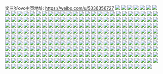 奕三岁ovo主页地址: https://weibo.com/u/5336356727 
![](https://wx4.sinaimg.cn/mw2000/005P8O9Nly1h903zmt3xsj31400u0doa.jpg) 
![](https://wx4.sinaimg.cn/mw2000/005P8O9Nly1h903zpcpw5j30u0140tie.jpg) 
![](https://wx4.sinaimg.cn/mw2000/005P8O9Nly1h903znlr1bj30u01n8gt6.jpg) 
![](https://wx4.sinaimg.cn/mw2000/005P8O9Nly1h903zogjwuj30u0140aj7.jpg) 
![](https://wx4.sinaimg.cn/mw2000/005P8O9Nly1h903zymj3fj30u0140guy.jpg) 
![](https://wx4.sinaimg.cn/mw2000/005P8O9Nly1h903zn3dnej31400u0k07.jpg) 
![](https://wx4.sinaimg.cn/mw2000/005P8O9Nly1h8qz2g6ik2j33344monph.jpg) 
![](https://wx4.sinaimg.cn/mw2000/005P8O9Nly1h8qz2qgbanj34mp3347wq.jpg) 
![](https://wx4.sinaimg.cn/mw2000/005P8O9Nly1h8qz2vnk21j33344moe86.jpg) 
![](https://wx4.sinaimg.cn/mw2000/005P8O9Nly1h8qz2zxqh9j33344mob2d.jpg) 
![](https://wx4.sinaimg.cn/mw2000/005P8O9Nly1h8qz35z3gij34mp334u12.jpg) 
![](https://wx4.sinaimg.cn/mw2000/005P8O9Nly1h8qz2axhyzj33344moqv9.jpg) 
![](https://wx4.sinaimg.cn/mw2000/005P8O9Nly1h8qz3bi4t6j33344mokjq.jpg) 
![](https://wx4.sinaimg.cn/mw2000/005P8O9Nly1h7vftkh361j30u019014h.jpg) 
![](https://wx4.sinaimg.cn/mw2000/005P8O9Nly1h7vftlp2b3j30r214l7du.jpg) 
![](https://wx4.sinaimg.cn/mw2000/005P8O9Nly1h7vftmc8roj30u019049y.jpg) 
![](https://wx4.sinaimg.cn/mw2000/005P8O9Nly1h7vftl60gbj30u0190tl4.jpg) 
![](https://wx4.sinaimg.cn/mw2000/005P8O9Nly1h5p265dk9jj32c03404qt.jpg) 
![](https://wx4.sinaimg.cn/mw2000/005P8O9Nly1h5p25oinyqj32c0340x6s.jpg) 
![](https://wx4.sinaimg.cn/mw2000/005P8O9Nly1h5p25ui4cij32c0340qv6.jpg) 
![](https://wx4.sinaimg.cn/mw2000/005P8O9Nly1h5p25agoraj30wi1lsnct.jpg) 
![](https://wx4.sinaimg.cn/mw2000/005P8O9Nly1h5p25bydy2j30wi1lsdwo.jpg) 
![](https://wx4.sinaimg.cn/mw2000/005P8O9Nly1h5p25hlba0j32c0340u10.jpg) 
![](https://wx4.sinaimg.cn/mw2000/005P8O9Nly1h5p268mp67j32c02c0e82.jpg) 
![](https://wx4.sinaimg.cn/mw2000/005P8O9Nly1h5p260wto5j32c0340x6s.jpg) 
![](https://wx4.sinaimg.cn/mw2000/005P8O9Nly1h4hyp4o7fzj30wi1yc7ju.jpg) 
![](https://wx4.sinaimg.cn/mw2000/005P8O9Nly1h3xad6jswyj32rj2c0b2b.jpg) 
![](https://wx4.sinaimg.cn/mw2000/005P8O9Nly1h3xad0dcqvj30ty16gx6p.jpg) 
![](https://wx4.sinaimg.cn/mw2000/005P8O9Nly1h3xad79j67j30wi1sxk1i.jpg) 
![](https://wx4.sinaimg.cn/mw2000/005P8O9Nly1h3xad83qy1j32gj1o81kx.jpg) 
![](https://wx4.sinaimg.cn/mw2000/005P8O9Nly1h3xadaunj8j333z1z7u0z.jpg) 
![](https://wx4.sinaimg.cn/mw2000/005P8O9Nly1h3xadchipsj33cq2p1e83.jpg) 
![](https://wx4.sinaimg.cn/mw2000/005P8O9Nly1h3x0gbzyh6j30uk5piqv6.jpg) 
![](https://wx4.sinaimg.cn/mw2000/005P8O9Nly1h3x0gddjycj315o334u0x.jpg) 
![](https://wx4.sinaimg.cn/mw2000/005P8O9Nly1h3x0gaeebxj30xc4xs1ky.jpg) 
![](https://wx4.sinaimg.cn/mw2000/005P8O9Nly1h3x0gflm5wj30uk6j0b2c.jpg) 
![](https://wx4.sinaimg.cn/mw2000/005P8O9Nly1h3x0ggthtnj315o335npd.jpg) 
![](https://wx4.sinaimg.cn/mw2000/005P8O9Nly1h3x0gixyk4j30uk7d5b2c.jpg) 
![](https://wx4.sinaimg.cn/mw2000/005P8O9Nly1h3x0gkgrt4j30uk5wb4qq.jpg) 
![](https://wx4.sinaimg.cn/mw2000/005P8O9Nly1h3x0glwuaoj30xc34ye81.jpg) 
![](https://wx4.sinaimg.cn/mw2000/005P8O9Nly1h3x0go3nhcj30uk5krx6q.jpg) 
![](https://wx4.sinaimg.cn/mw2000/005P8O9Nly1h3rp0qaiz4j32c03407wi.jpg) 
![](https://wx4.sinaimg.cn/mw2000/005P8O9Nly1h3rp0ggtcwj32c0340hdu.jpg) 
![](https://wx4.sinaimg.cn/mw2000/005P8O9Nly1h3rp0m2qnlj32c0340x6p.jpg) 
![](https://wx4.sinaimg.cn/mw2000/005P8O9Nly1h3rp0or2qhj32c03401kz.jpg) 
![](https://wx4.sinaimg.cn/mw2000/005P8O9Nly1h3rp0ndquoj32c0340x6q.jpg) 
![](https://wx4.sinaimg.cn/mw2000/005P8O9Nly1h3rp0jwuxgj32652w7u0x.jpg) 
![](https://wx4.sinaimg.cn/mw2000/005P8O9Nly1h3rp0l1rhoj32c0340x6p.jpg) 
![](https://wx4.sinaimg.cn/mw2000/005P8O9Nly1h3rp0iwhotj32c0340kjl.jpg) 
![](https://wx4.sinaimg.cn/mw2000/005P8O9Nly1h3rp0hjplgj32c02c0hdt.jpg) 
![](https://wx4.sinaimg.cn/mw2000/005P8O9Nly1h3pchssyggj323v35s1kz.jpg) 
![](https://wx4.sinaimg.cn/mw2000/005P8O9Nly1h3pcgsyjcfj323u35sx6r.jpg) 
![](https://wx4.sinaimg.cn/mw2000/005P8O9Nly1h3pcgla5ftj323u35shdx.jpg) 
![](https://wx4.sinaimg.cn/mw2000/005P8O9Nly1h3pchl5vwvj323u35s1l2.jpg) 
![](https://wx4.sinaimg.cn/mw2000/005P8O9Nly1h3pci9q0h8j323w35sb2c.jpg) 
![](https://wx4.sinaimg.cn/mw2000/005P8O9Nly1h3pchbf8wmj335s23ue86.jpg) 
![](https://wx4.sinaimg.cn/mw2000/005P8O9Nly1h3pci2tm5gj335s23vx6t.jpg) 
![](https://wx4.sinaimg.cn/mw2000/005P8O9Nly1h3pcgy27ucj323u35sb2b.jpg) 
![](https://wx4.sinaimg.cn/mw2000/005P8O9Nly1h3pch2z5bbj335s23unpe.jpg) 
![](https://wx4.sinaimg.cn/mw2000/005P8O9Nly1h21cg8wpwvj32972vu1ky.jpg) 
![](https://wx4.sinaimg.cn/mw2000/005P8O9Nly1h21cg742pdj30sg16htsi.jpg) 
![](https://wx4.sinaimg.cn/mw2000/005P8O9Nly1h21cgc383fj30sg16ono0.jpg) 
![](https://wx4.sinaimg.cn/mw2000/005P8O9Nly1h21cggnm0mj31jy280npd.jpg) 
![](https://wx4.sinaimg.cn/mw2000/005P8O9Nly1h21cget0eej31bs261hdt.jpg) 
![](https://wx4.sinaimg.cn/mw2000/005P8O9Nly1h21cfxes6uj31j223qu0x.jpg) 
![](https://wx4.sinaimg.cn/mw2000/005P8O9Nly1h21cgcolpkj30sg13yatw.jpg) 
![](https://wx4.sinaimg.cn/mw2000/005P8O9Nly1h21cg5cvizj334033vb2d.jpg) 
![](https://wx4.sinaimg.cn/mw2000/005P8O9Nly1h21cgaqnhdj31vj2ifkjl.jpg) 
![](https://wx4.sinaimg.cn/mw2000/005P8O9Nly1h0vgv8717lj31cu18n1kx.jpg) 
![](https://wx4.sinaimg.cn/mw2000/005P8O9Nly1h0vgv2ln0aj32uv1oex6q.jpg) 
![](https://wx4.sinaimg.cn/mw2000/005P8O9Nly1h0vgvl30p4j32c02c0hdu.jpg) 
![](https://wx4.sinaimg.cn/mw2000/005P8O9Nly1h0vguke7qpj32c02c01ky.jpg) 
![](https://wx4.sinaimg.cn/mw2000/005P8O9Nly1h0vgum7n3gj322r2rp1ky.jpg) 
![](https://wx4.sinaimg.cn/mw2000/005P8O9Nly1h0vguek3dcj32sj22qb2a.jpg) 
![](https://wx4.sinaimg.cn/mw2000/005P8O9Nly1h0vguigu24j32c02c34qq.jpg) 
![](https://wx4.sinaimg.cn/mw2000/005P8O9Nly1h0vgupzzufj313b13b4cr.jpg) 
![](https://wx4.sinaimg.cn/mw2000/005P8O9Nly1h0vgur7032j32c02c0npd.jpg) 
![](https://wx4.sinaimg.cn/mw2000/005P8O9Nly1h0vgvmji4rj328o28ohdt.jpg) 
![](https://wx4.sinaimg.cn/mw2000/005P8O9Nly1h0vgvsptwej32uv1w3b2b.jpg) 
![](https://wx4.sinaimg.cn/mw2000/005P8O9Nly1h0vgup7a8sj30sg12u4dc.jpg) 
![](https://wx4.sinaimg.cn/mw2000/005P8O9Nly1h0vgvo1r1sj32c02c0u0x.jpg) 
![](https://wx4.sinaimg.cn/mw2000/005P8O9Nly1h0vgvpqf3ij32c02c0npd.jpg) 
![](https://wx4.sinaimg.cn/mw2000/005P8O9Nly1h0vgug629ij315o3dfx0i.jpg) 
![](https://wx4.sinaimg.cn/mw2000/005P8O9Nly1gyzeyf9rf9j32c0340u0z.jpg) 
![](https://wx4.sinaimg.cn/mw2000/005P8O9Nly1gyzeyskqekj32bz2y0x6q.jpg) 
![](https://wx4.sinaimg.cn/mw2000/005P8O9Nly1gyxcvtmc5rj32c0340x6r.jpg) 
![](https://wx4.sinaimg.cn/mw2000/005P8O9Nly1gyxctj2n94j32c0340npf.jpg) 
![](https://wx4.sinaimg.cn/mw2000/005P8O9Nly1gyxcues08oj32c0340qv7.jpg) 
![](https://wx4.sinaimg.cn/mw2000/005P8O9Nly1gyxcurgkxwj32c033zkjn.jpg) 
![](https://wx4.sinaimg.cn/mw2000/005P8O9Nly1gyxcvqihqjj32be35sb2b.jpg) 
![](https://wx4.sinaimg.cn/mw2000/005P8O9Nly1gyxcvuyq7wj31om2c0qv5.jpg) 
![](https://wx4.sinaimg.cn/mw2000/005P8O9Nly1gyxcvxyw4oj329p30y4qr.jpg) 
![](https://wx4.sinaimg.cn/mw2000/005P8O9Nly1gyxcw18c5bj329v3154qr.jpg) 
![](https://wx4.sinaimg.cn/mw2000/005P8O9Nly1gyxcw4qpnyj325b2v3u0y.jpg) 
![](https://wx4.sinaimg.cn/mw2000/005P8O9Nly1gtvmtovdzhj60uk53g1ky02.jpg) 
![](https://wx4.sinaimg.cn/mw2000/005P8O9Nly1gtvmtb4bsjj60uk7cu7wk02.jpg) 
![](https://wx4.sinaimg.cn/mw2000/005P8O9Nly1gtvmt7jw4cj60uk5sukjm02.jpg) 
![](https://wx4.sinaimg.cn/mw2000/005P8O9Nly1gtvmt564coj60uk6xknpg02.jpg) 
![](https://wx4.sinaimg.cn/mw2000/005P8O9Nly1gtvmts006cj60uk5ize8202.jpg) 
![](https://wx4.sinaimg.cn/mw2000/005P8O9Nly1gtvmt94aqxj60uk5djhdu02.jpg) 
![](https://wx4.sinaimg.cn/mw2000/005P8O9Nly1gtvmtkvmr8j60uk6sg7wk02.jpg) 
![](https://wx4.sinaimg.cn/mw2000/005P8O9Nly1gtvmtqlaqgj60xc3pcb2a02.jpg) 
![](https://wx4.sinaimg.cn/mw2000/005P8O9Nly1gtvmtn9n7pj60uk6sh7wj02.jpg) 
![](https://wx4.sinaimg.cn/mw2000/005P8O9Nly1gt1rigwng9j315o31bkjm.jpg) 
![](https://wx4.sinaimg.cn/mw2000/005P8O9Nly1gt1ric2gbpj315o334b2b.jpg) 
![](https://wx4.sinaimg.cn/mw2000/005P8O9Nly1gt1ri4nqucj315o334kjm.jpg) 
![](https://wx4.sinaimg.cn/mw2000/005P8O9Nly1gt1rin9pd9j315o3341kz.jpg) 
![](https://wx4.sinaimg.cn/mw2000/005P8O9Nly1gt1ritcs45j32801o0u0x.jpg) 
![](https://wx4.sinaimg.cn/mw2000/005P8O9Nly1gt1rjp5kgoj30xc3pd7wi.jpg) 
![](https://wx4.sinaimg.cn/mw2000/005P8O9Nly1gt1rijjttrj315o2p9e81.jpg) 
![](https://wx4.sinaimg.cn/mw2000/005P8O9Nly1gt1riez5hwj315o2wfu0x.jpg) 
![](https://wx4.sinaimg.cn/mw2000/005P8O9Nly1gt1riup6rfj32c0340x6p.jpg) 
![](https://wx4.sinaimg.cn/mw2000/005P8O9Nly1gsgugdai1cj30uka6o4qt.jpg) 
![](https://wx4.sinaimg.cn/mw2000/005P8O9Nly1gsgufpylm2j30xc4xsb2a.jpg) 
![](https://wx4.sinaimg.cn/mw2000/005P8O9Nly1gsguftugcrj30uk5nqkjm.jpg) 
![](https://wx4.sinaimg.cn/mw2000/005P8O9Nly1gsgug1mpe7j30uk60phdu.jpg) 
![](https://wx4.sinaimg.cn/mw2000/005P8O9Nly1gsgugmt6q8j334033ykjn.jpg) 
![](https://wx4.sinaimg.cn/mw2000/005P8O9Nly1gsgufwtjqij30uk58px6p.jpg) 
![](https://wx4.sinaimg.cn/mw2000/005P8O9Nly1gsgugig7t8j30uk5djhdu.jpg) 
![](https://wx4.sinaimg.cn/mw2000/005P8O9Nly1gsgugpk3cwj30xc4aenpe.jpg) 
![](https://wx4.sinaimg.cn/mw2000/005P8O9Nly1gsgugol79zj30xc2gx4qp.jpg) 
![](https://wx4.sinaimg.cn/mw2000/005P8O9Nly1gsc4q8un3vj60xc4ece8302.jpg) 
![](https://wx4.sinaimg.cn/mw2000/005P8O9Nly1gsc4qadmjbj30xc52we82.jpg) 
![](https://wx4.sinaimg.cn/mw2000/005P8O9Nly1gsc4qf6tjvj30uk5b01kz.jpg) 
![](https://wx4.sinaimg.cn/mw2000/005P8O9Nly1gsc4qh15j2j615o2etkjm02.jpg) 
![](https://wx4.sinaimg.cn/mw2000/005P8O9Nly1gsc4q6va0fj315o1jk4qp.jpg) 
![](https://wx4.sinaimg.cn/mw2000/005P8O9Nly1gsc4qk8yhnj315o3354qr.jpg) 
![](https://wx4.sinaimg.cn/mw2000/005P8O9Nly1gsc4qd3ccqj30uk3ti1ky.jpg) 
![](https://wx4.sinaimg.cn/mw2000/005P8O9Nly1gsc4qmntubj30xc2jo7wh.jpg) 
![](https://wx4.sinaimg.cn/mw2000/005P8O9Nly1gsc4q5ugkuj30uk4as7wi.jpg) 
![](https://wx4.sinaimg.cn/mw2000/005P8O9Nly1grx1uoxz0pj615o1qikjl02.jpg) 
![](https://wx4.sinaimg.cn/mw2000/005P8O9Nly1grx1uuhvduj315o334kjl.jpg) 
![](https://wx4.sinaimg.cn/mw2000/005P8O9Nly1grx1upvxouj30xc2usnpd.jpg) 
![](https://wx4.sinaimg.cn/mw2000/005P8O9Nly1grx1umcc00j30xc3pckjm.jpg) 
![](https://wx4.sinaimg.cn/mw2000/005P8O9Nly1grx1uw38s4j30kr0knqgy.jpg) 
![](https://wx4.sinaimg.cn/mw2000/005P8O9Nly1grx1unxtngj30xc35wnpd.jpg) 
![](https://wx4.sinaimg.cn/mw2000/005P8O9Nly1grx1urm5iuj30xc3pcu0x.jpg) 
![](https://wx4.sinaimg.cn/mw2000/005P8O9Nly1grx1utgxp1j30xc3n4e82.jpg) 
![](https://wx4.sinaimg.cn/mw2000/005P8O9Nly1grx1uvkt2hj30xc2h9qv5.jpg) 
![](https://wx4.sinaimg.cn/mw2000/005P8O9Nly1grfusnzrtuj30rs30cnpd.jpg) 
![](https://wx4.sinaimg.cn/mw2000/005P8O9Nly1grfusmr8asj30rs2tce81.jpg) 
![](https://wx4.sinaimg.cn/mw2000/005P8O9Nly1grfusdzgdnj30rs40lx6p.jpg) 
![](https://wx4.sinaimg.cn/mw2000/005P8O9Nly1grfutovbfej33402c01f1.jpg) 
![](https://wx4.sinaimg.cn/mw2000/005P8O9Nly1grfutmta2hj33402c07uw.jpg) 
![](https://wx4.sinaimg.cn/mw2000/005P8O9Nly1grfutquumej33402c0x2a.jpg) 
![](https://wx4.sinaimg.cn/mw2000/005P8O9Nly1grfusjvpcqj30rs4bnb2a.jpg) 
![](https://wx4.sinaimg.cn/mw2000/005P8O9Nly1grfusppg5bj30rs2of4qp.jpg) 
![](https://wx4.sinaimg.cn/mw2000/005P8O9Nly1grfusgx92tj60rs43h4qq02.jpg) 
![](https://wx4.sinaimg.cn/mw2000/005P8O9Nly1gr8vhf07wqj30rs2zxe82.jpg) 
![](https://wx4.sinaimg.cn/mw2000/005P8O9Nly1gr8vh99eltj30rs7bfqv7.jpg) 
![](https://wx4.sinaimg.cn/mw2000/005P8O9Nly1gr8vhczyp9j30rs334hdt.jpg) 
![](https://wx4.sinaimg.cn/mw2000/005P8O9Nly1gr8vhar1ojj30rs1suncw.jpg) 
![](https://wx4.sinaimg.cn/mw2000/005P8O9Nly1gr8vh3pa1vj30rs2do1kx.jpg) 
![](https://wx4.sinaimg.cn/mw2000/005P8O9Nly1gr8vhbgkkbj30rs2a3txf.jpg) 
![](https://wx4.sinaimg.cn/mw2000/005P8O9Nly1gdne3kn1chj32c02c01ky.jpg) 
![](https://wx4.sinaimg.cn/mw2000/005P8O9Nly1gdne3ijw3hj31cc1n8wxq.jpg) 
![](https://wx4.sinaimg.cn/mw2000/005P8O9Nly1gdne3hmw0aj327r201hdt.jpg) 
![](https://wx4.sinaimg.cn/mw2000/005P8O9Nly1gdne3lxwmsj32c0340wrr.jpg) 
![](https://wx4.sinaimg.cn/mw2000/005P8O9Nly1gdne3i3774j30u00u0grv.jpg) 
![](https://wx4.sinaimg.cn/mw2000/005P8O9Nly1gdne3iwtwqj30rs1abwvw.jpg) 
![](https://wx4.sinaimg.cn/mw2000/005P8O9Nly1gd1y8gg5q6j30rs1jkkf0.jpg) 
![](https://wx4.sinaimg.cn/mw2000/005P8O9Nly1gd1y8fowyxj30rs1su7nx.jpg) 
![](https://wx4.sinaimg.cn/mw2000/005P8O9Nly1gd1y8h3c7sj30rs1sukh5.jpg) 
![](https://wx4.sinaimg.cn/mw2000/005P8O9Nly1gd1y8f3tzgj30rs2bc7wh.jpg) 
![](https://wx4.sinaimg.cn/mw2000/005P8O9Nly1gd1y8dma0ej316o1ku7wh.jpg) 
![](https://wx4.sinaimg.cn/mw2000/005P8O9Nly1gd1y89husjj30rs2kmkjl.jpg) 
![](https://wx4.sinaimg.cn/mw2000/005P8O9Nly1gd1y8cuxqjj30rs5wwe82.jpg) 
![](https://wx4.sinaimg.cn/mw2000/005P8O9Nly1gd1y8iaaqrj32801o04qq.jpg) 
![](https://wx4.sinaimg.cn/mw2000/005P8O9Nly1gd1y8ea399j30rs34v4qp.jpg) 
![](https://wx4.sinaimg.cn/mw2000/005P8O9Nly1g6awekq9dej31z41hchdt.jpg) 
![](https://wx4.sinaimg.cn/mw2000/005P8O9Nly1g6aweeq18ij31o01o07wh.jpg) 
![](https://wx4.sinaimg.cn/mw2000/005P8O9Nly1g6aweezim1j30u00u0ag9.jpg) 
![](https://wx4.sinaimg.cn/mw2000/005P8O9Nly1g6awehz0vej31xd2khu0x.jpg) 
![](https://wx4.sinaimg.cn/mw2000/005P8O9Nly1g6aweg6q3vj32c02c07wi.jpg) 
![](https://wx4.sinaimg.cn/mw2000/005P8O9Nly1g6aweipsknj31uh2q8qv5.jpg) 
![](https://wx4.sinaimg.cn/mw2000/005P8O9Nly1g6awelocj0j32c02c01kx.jpg) 
![](https://wx4.sinaimg.cn/mw2000/005P8O9Nly1g6awejmo63j32c02c04qp.jpg) 
![](https://wx4.sinaimg.cn/mw2000/005P8O9Nly1g6aweh6fikj32c02c0kjm.jpg) 
![](https://wx4.sinaimg.cn/mw2000/005P8O9Nly1g60mhlbgcfj31o01o0x6p.jpg) 
![](https://wx4.sinaimg.cn/mw2000/005P8O9Nly1g60mhiobygj32by270e82.jpg) 
![](https://wx4.sinaimg.cn/mw2000/005P8O9Nly1g60mhegnhej31o0280u0x.jpg) 
![](https://wx4.sinaimg.cn/mw2000/005P8O9Nly1g60mhofw49j32c02c01kx.jpg) 
![](https://wx4.sinaimg.cn/mw2000/005P8O9Nly1g60mhheuzqj316o16m7wh.jpg) 
![](https://wx4.sinaimg.cn/mw2000/005P8O9Nly1g60mhfwvmrj33402c04qp.jpg) 
![](https://wx4.sinaimg.cn/mw2000/005P8O9Nly1g58d1blj7mj31o01o0b29.jpg) 
![](https://wx4.sinaimg.cn/mw2000/005P8O9Nly1g58d15jm4lj328g28gx6p.jpg) 
![](https://wx4.sinaimg.cn/mw2000/005P8O9Nly1g58d1c58vjj30rs1qh7mh.jpg) 
![](https://wx4.sinaimg.cn/mw2000/005P8O9Nly1g58d1a6dajj33402c07wj.jpg) 
![](https://wx4.sinaimg.cn/mw2000/005P8O9Nly1g58d16o1pwj30rs1qlb0q.jpg) 
![](https://wx4.sinaimg.cn/mw2000/005P8O9Nly1g58d18izo7j33402c07wj.jpg) 
![](https://wx4.sinaimg.cn/mw2000/005P8O9Nly1g1s0qzmpqbj30qo6z5b2a.jpg) 
![](https://wx4.sinaimg.cn/mw2000/005P8O9Nly1g1s0r1m1kcj30rs1suqv6.jpg) 
![](https://wx4.sinaimg.cn/mw2000/005P8O9Nly1g1s0qy3f8hj30rs2bju0z.jpg) 
![](https://wx4.sinaimg.cn/mw2000/005P8O9Nly1g1s0qte40hj30rs1jkb2a.jpg) 
![](https://wx4.sinaimg.cn/mw2000/005P8O9Nly1g1s0quwnzrj32c02c07wi.jpg) 
![](https://wx4.sinaimg.cn/mw2000/005P8O9Nly1g1s0qw7wi2j30xc18eb2a.jpg) 
![](https://wx4.sinaimg.cn/mw2000/005P8O9Ngy1fyepc8nmjoj30qq0qogtq.jpg) 
![](https://wx4.sinaimg.cn/mw2000/005P8O9Ngy1fyepcamd9ij30qo2yu1kx.jpg) 
![](https://wx4.sinaimg.cn/mw2000/005P8O9Ngy1fyepcd3qpwj30qo0qotew.jpg) 
![](https://wx4.sinaimg.cn/mw2000/005P8O9Ngy1fyepcbymdtj30qo0qo79y.jpg) 
![](https://wx4.sinaimg.cn/mw2000/005P8O9Ngy1fyepcbc97ij30qo0qo448.jpg) 
![](https://wx4.sinaimg.cn/mw2000/005P8O9Ngy1fyepccinyvj30qo0qojwz.jpg) 
![](https://wx4.sinaimg.cn/mw2000/005P8O9Ngy1fsy7t28hkhj30qo0zk4a3.jpg) 
![](https://wx4.sinaimg.cn/mw2000/005P8O9Ngy1fsy7t6uatbj33402c04qp.jpg) 
![](https://wx4.sinaimg.cn/mw2000/005P8O9Ngy1fsy7th4y50j32tc240b2c.jpg) 
![](https://wx4.sinaimg.cn/mw2000/005P8O9Ngy1fsy7tnuh8vj32c0340e89.jpg) 
![](https://wx4.sinaimg.cn/mw2000/005P8O9Ngy1fsy7ttyl0kj30rs1lwx6q.jpg) 
![](https://wx4.sinaimg.cn/mw2000/005P8O9Ngy1fsy7txc8qmj30qo0zk7eb.jpg) 
![](https://wx4.sinaimg.cn/mw2000/005P8O9Ngy1fsy7u3c83hj31hf1hf4qr.jpg) 
![](https://wx4.sinaimg.cn/mw2000/005P8O9Ngy1fsy7u6ht92j30qo0zkwmh.jpg) 
![](https://wx4.sinaimg.cn/mw2000/005P8O9Ngy1fsy7ue886nj32c0340x6w.jpg) 
![](https://wx4.sinaimg.cn/mw2000/005P8O9Ngy1fsl6g5m029j30qo143tlb.jpg) 
![](https://wx4.sinaimg.cn/mw2000/005P8O9Ngy1fsl6g7o5erj30qo0zkqcm.jpg) 
![](https://wx4.sinaimg.cn/mw2000/005P8O9Ngy1fsl6g9t7xyj30qo0zkgtf.jpg) 
![](https://wx4.sinaimg.cn/mw2000/005P8O9Ngy1fsl6gb2mq9j30qo0qoq88.jpg) 
![](https://wx4.sinaimg.cn/mw2000/005P8O9Ngy1fsl6gc57gcj30qo0qon2r.jpg) 
![](https://wx4.sinaimg.cn/mw2000/005P8O9Ngy1fsl6gdnfzcj30qo0qogtp.jpg) 
![](https://wx4.sinaimg.cn/mw2000/005P8O9Ngy1fsj7blegxej32c02c0qvc.jpg) 
![](https://wx4.sinaimg.cn/mw2000/005P8O9Ngy1fsj7bf9p6mj315o15mhdu.jpg) 
![](https://wx4.sinaimg.cn/mw2000/005P8O9Ngy1fsj7bno8x7j30rs15o7sk.jpg) 
![](https://wx4.sinaimg.cn/mw2000/005P8O9Ngy1fsj7bgp5j3j31au1qgtyn.jpg) 
![](https://wx4.sinaimg.cn/mw2000/005P8O9Ngy1fsj7bde6x9j30xc18eu0y.jpg) 
![](https://wx4.sinaimg.cn/mw2000/005P8O9Ngy1fsj7btjadbj32c02c01ky.jpg) 
![](https://wx4.sinaimg.cn/mw2000/005P8O9Ngy1fshwxuec2vj30rt1121kz.jpg) 
![](https://wx4.sinaimg.cn/mw2000/005P8O9Ngy1fshwx9t5xcj32c02c0qpi.jpg) 
![](https://wx4.sinaimg.cn/mw2000/005P8O9Ngy1fshwxff8zzj328g28gkjq.jpg) 
![](https://wx4.sinaimg.cn/mw2000/005P8O9Ngy1fshwxj4hh0j32c02c0nit.jpg) 
![](https://wx4.sinaimg.cn/mw2000/005P8O9Ngy1fshwxq2m1oj31400u07wh.jpg) 
![](https://wx4.sinaimg.cn/mw2000/005P8O9Ngy1fshwy7e9opj32c02c04lp.jpg) 
![](https://wx4.sinaimg.cn/mw2000/005P8O9Ngy1fshwxn2iwuj30xc18e1ky.jpg) 
![](https://wx4.sinaimg.cn/mw2000/005P8O9Ngy1fshwy45wxyj31400u04qp.jpg) 
![](https://wx4.sinaimg.cn/mw2000/005P8O9Ngy1fshwxzf207j32c02c0e81.jpg) 
![](https://wx4.sinaimg.cn/mw2000/005P8O9Ngy1fshn0pv1l0j30zi0qojzp.jpg) 
![](https://wx4.sinaimg.cn/mw2000/005P8O9Ngy1fshn0rnya4j30qq0qodqi.jpg) 
![](https://wx4.sinaimg.cn/mw2000/005P8O9Ngy1fshn0td6w0j30zi0qodp1.jpg) 
![](https://wx4.sinaimg.cn/mw2000/005P8O9Ngy1fshn0uzh1ij30qo0qoti1.jpg) 
![](https://wx4.sinaimg.cn/mw2000/005P8O9Ngy1fshn0wrkqrj31bf0qo7e5.jpg) 
![](https://wx4.sinaimg.cn/mw2000/005P8O9Ngy1fshn0nyancj30qo1o4qog.jpg) 
![](https://wx4.sinaimg.cn/mw2000/005P8O9Ngy1fshn0xgob9j30go0m8417.jpg) 
![](https://wx4.sinaimg.cn/mw2000/005P8O9Ngy1fshn10l7ltj30qo0zkwlk.jpg) 
![](https://wx4.sinaimg.cn/mw2000/005P8O9Ngy1fshn0z0drcj30qo0zkwq7.jpg) 
![](https://wx4.sinaimg.cn/mw2000/005P8O9Ngy1fsc4xtvznsj31qg1qg18q.jpg) 
![](https://wx4.sinaimg.cn/mw2000/005P8O9Ngy1fsc4xwyaz6j32c02c07wm.jpg) 
![](https://wx4.sinaimg.cn/mw2000/005P8O9Ngy1fsc4xywdf4j31qg1ay7rh.jpg) 
![](https://wx4.sinaimg.cn/mw2000/005P8O9Ngy1fsc4y0tldrj32c02c0wus.jpg) 
![](https://wx4.sinaimg.cn/mw2000/005P8O9Ngy1fsc4y4uxm1j32ds1sg4qq.jpg) 
![](https://wx4.sinaimg.cn/mw2000/005P8O9Ngy1fs6bo2xh3uj31901o0x6p.jpg) 
![](https://wx4.sinaimg.cn/mw2000/005P8O9Ngy1fs6bo0onjmj31901o04qq.jpg) 
![](https://wx4.sinaimg.cn/mw2000/005P8O9Ngy1fs6bo4xz39j32c03407wh.jpg) 
![](https://wx4.sinaimg.cn/mw2000/005P8O9Ngy1fs6bo7s9tfj32c02c0e82.jpg) 
![](https://wx4.sinaimg.cn/mw2000/005P8O9Ngy1fs6bny1e0bj31o01o0x6q.jpg) 
![](https://wx4.sinaimg.cn/mw2000/005P8O9Ngy1fs6bnusehkj31o00u0wjc.jpg) 
![](https://wx4.sinaimg.cn/mw2000/005P8O9Ngy1fq66ubssurj30zj0qowj2.jpg) 
![](https://wx4.sinaimg.cn/mw2000/005P8O9Ngy1fq66u7hycgj30sl0qoaeo.jpg) 
![](https://wx4.sinaimg.cn/mw2000/005P8O9Ngy1fq66ua03byj30qo2uotpd.jpg) 
![](https://wx4.sinaimg.cn/mw2000/005P8O9Ngy1fq66ud9bjij30zk0qogq8.jpg) 
